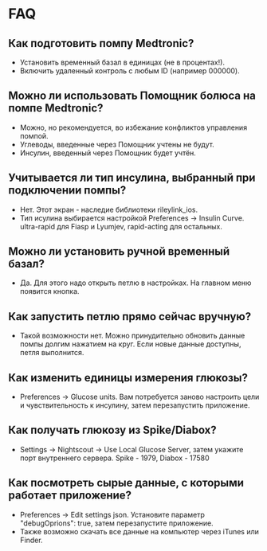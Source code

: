 # FAQ

## Как подготовить помпу Medtronic?

- Установить временный базал в единицах (не в процентах!).
- Включить удаленный контроль с любым ID (например 000000).

## Можно ли использовать Помощник болюса на помпе Medtronic?

- Можно, но рекомендуется, во избежание конфликтов управления помпой.
- Углеводы, введенные через Помощник учтены не будут.
- Инсулин, введенный через Помощник будет учтён.

## Учитывается ли тип инсулина, выбранный при подключении помпы?

- Нет. Этот экран - наследие библиотеки rileylink_ios.
- Тип исулина выбирается настройкой Preferences -> Insulin Curve. ultra-rapid для Fiasp и Lyumjev, rapid-acting для остальных.

## Можно ли установить ручной временный базал?

- Да. Для этого надо открыть петлю в настройках. На главном меню появится кнопка.

## Как запустить петлю прямо сейчас вручную?

- Такой возможности нет. Можно принудительно обновить данные помпы долгим нажатием на круг. Если новые данные доступны, петля выполнится.

## Как изменить единицы измерения глюкозы?

- Preferences -> Glucose units. Вам потребуется заново настроить цели и чувствительность к инсулину, затем перезапустить приложение.

## Как получать глюкозу из Spike/Diabox?

- Settings -> Nightscout -> Use Local Glucose Server, затем укажите порт внутреннего сервера. Spike - 1979, Diabox - 17580

## Как посмотреть сырые данные, с которыми работает приложение?

- Preferences -> Edit settings json. Установите параметр "debugOprions": true, затем перезапустите приложение.
- Также возможно скачать все данные на компьютер через iTunes или Finder.

